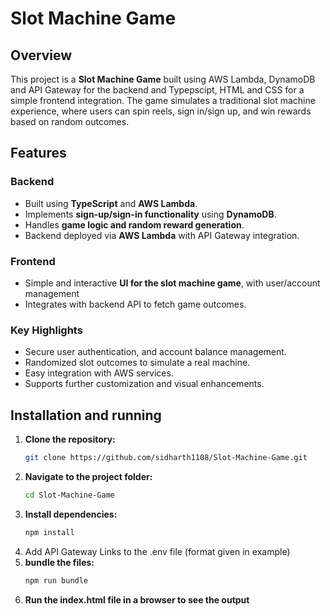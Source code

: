 # Slot Machine Game

## Overview
This project is a **Slot Machine Game** built using AWS Lambda, DynamoDB and API Gateway for the backend and Typepscipt, HTML and CSS for a simple frontend integration. The game simulates a traditional slot machine experience, where users can spin reels, sign in/sign up, and win rewards based on random outcomes.

## Features

### Backend
- Built using **TypeScript** and **AWS Lambda**.
- Implements **sign-up/sign-in functionality** using **DynamoDB**.
- Handles **game logic and random reward generation**.
- Backend deployed via **AWS Lambda** with API Gateway integration.

### Frontend
- Simple and interactive **UI for the slot machine game**, with user/account management
- Integrates with backend API to fetch game outcomes.

### Key Highlights
- Secure user authentication, and account balance management.
- Randomized slot outcomes to simulate a real machine.
- Easy integration with AWS services.
- Supports further customization and visual enhancements.

## Installation and running

1. **Clone the repository:**
   ```bash
   git clone https://github.com/sidharth1108/Slot-Machine-Game.git

2. **Navigate to the project folder:**
   ```bash
   cd Slot-Machine-Game
3. **Install dependencies:**
   ```bash
   npm install
4. Add API Gateway Links to the .env file (format given in example)
5. **bundle the files:**
   ```bash
   npm run bundle
6. **Run the index.html file in a browser to see the output**




